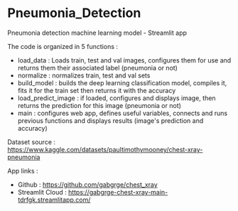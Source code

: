 # Pneumonia_Detection
 Pneumonia detection machine learning model - Streamlit app

The code is organized in 5 functions :
 - load_data : Loads train, test and val images, configures them for use and returns them their associated label (pneumonia or not)
 - normalize : normalizes train, test and val sets
 - build_model : builds the deep learning classification model, compiles it, fits it for the train set then returns it with the accuracy
 - load_predict_image : if loaded, configures and displays image, then returns the prediction for this image (pneumonia or not)
 - main : configures web app, defines useful variables, connects and runs previous functions and displays results (image's prediction and accuracy)

Dataset source : https://www.kaggle.com/datasets/paultimothymooney/chest-xray-pneumonia

App links :
 - Github : https://github.com/gabgrge/chest_xray
 - Streamlit Cloud : https://gabgrge-chest-xray-main-tdrfgk.streamlitapp.com/